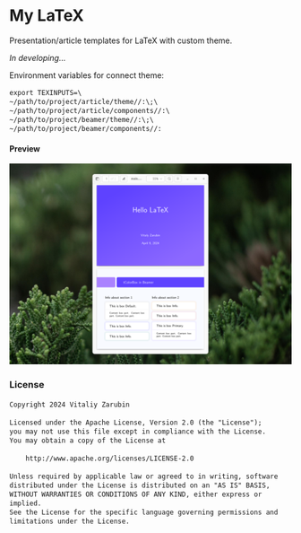 My LaTeX
===================

Presentation/article templates for LaTeX with custom theme.

*In developing...*

Environment variables for connect theme:

```
export TEXINPUTS=\
~/path/to/project/article/theme//:\;\
~/path/to/project/article/components//:\
~/path/to/project/beamer/theme//:\;\
~/path/to/project/beamer/components//:

```

#### Preview

![preview_2.png](data/preview_2.png)

### License

```
Copyright 2024 Vitaliy Zarubin

Licensed under the Apache License, Version 2.0 (the "License");
you may not use this file except in compliance with the License.
You may obtain a copy of the License at

    http://www.apache.org/licenses/LICENSE-2.0

Unless required by applicable law or agreed to in writing, software
distributed under the License is distributed on an "AS IS" BASIS,
WITHOUT WARRANTIES OR CONDITIONS OF ANY KIND, either express or implied.
See the License for the specific language governing permissions and
limitations under the License.
```
